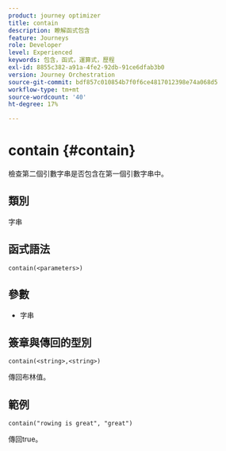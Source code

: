 ```yaml
---
product: journey optimizer
title: contain
description: 瞭解函式包含
feature: Journeys
role: Developer
level: Experienced
keywords: 包含，函式，運算式，歷程
exl-id: 8855c382-a91a-4fe2-92db-91ce6dfab3b0
version: Journey Orchestration
source-git-commit: bdf857c010854b7f0f6ce4817012398e74a068d5
workflow-type: tm+mt
source-wordcount: '40'
ht-degree: 17%

---
```


# contain {#contain}

檢查第二個引數字串是否包含在第一個引數字串中。

## 類別

字串

## 函式語法

`contain(<parameters>)`

## 參數

* 字串

## 簽章與傳回的型別

`contain(<string>,<string>)`

傳回布林值。

## 範例

`contain("rowing is great", "great")`

傳回true。
